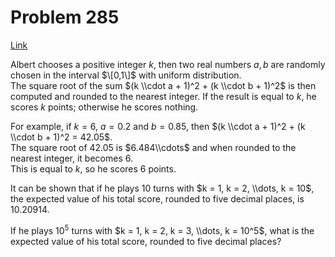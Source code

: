# Problem 285

[Link](https://projecteuler.net/problem=285)

Albert chooses a positive integer $k$, then two real numbers $a, b$ are randomly chosen in the interval $\[0,1\]$ with uniform distribution.  
The square root of the sum $(k \\cdot a + 1)^2 + (k \\cdot b + 1)^2$ is then computed and rounded to the nearest integer. If the result is equal to $k$, he scores $k$ points; otherwise he scores nothing.

For example, if $k = 6$, $a = 0.2$ and $b = 0.85$, then $(k \\cdot a + 1)^2 + (k \\cdot b + 1)^2 = 42.05$.  
The square root of $42.05$ is $6.484\\cdots$ and when rounded to the nearest integer, it becomes $6$.  
This is equal to $k$, so he scores $6$ points.

It can be shown that if he plays $10$ turns with $k = 1, k = 2, \\dots, k = 10$, the expected value of his total score, rounded to five decimal places, is $10.20914$.

If he plays $10^5$ turns with $k = 1, k = 2, k = 3, \\dots, k = 10^5$, what is the expected value of his total score, rounded to five decimal places?